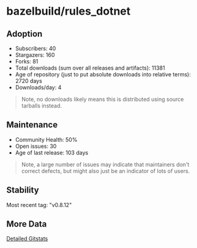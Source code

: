 # bazelbuild/rules_dotnet

## Adoption

- Subscribers: 40
- Stargazers: 160
- Forks: 81
- Total downloads (sum over all releases and artifacts): 11381
- Age of repository (just to put absolute downloads into relative terms): 2720 days
- Downloads/day: 4

> Note, no downloads likely means this is distributed using source tarballs instead.

## Maintenance

- Community Health: 50%
- Open issues: 30
- Age of last release: 103 days

> Note, a large number of issues may indicate that maintainers don't correct defects, but might also
> just be an indicator of lots of users.

## Stability

Most recent tag: "v0.8.12"

## More Data

[Detailed Gitstats](/bazel-catalog/gitstats/bazelbuild/rules_dotnet)

